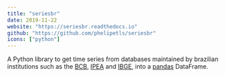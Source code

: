 ```yaml
---
title: "seriesbr"
date: 2019-11-22
website: "https://seriesbr.readthedocs.io"
github: "https://github.com/phelipetls/seriesbr"
icons: ["python"]
---
```


A Python library to get time series from databases maintained by brazilian
institutions such as the [BCB](https://www3.bcb.gov.br/sgspub),
[IPEA](http://ipeadata.gov.br/beta3/) and
[IBGE](https://sidra.ibge.gov.br/home/ipp/brasil), into a
[pandas](https://pandas.pydata.org) DataFrame.
